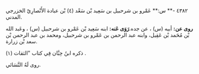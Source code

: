 ٤٣٨٢ -** س:** عَمْرو بن شرحبيل بن سَعِيد بْن سَعْد (٤) بْن عبادة الأَنْصارِيّ الخزرجي المدني.

**روى عن:** أبيه (س) ، عن جده.**رَوَى عَنه:** ابنه سَعِيد بْن عَمْرو بن شرحبيل (س) ، وعَبد الله بْن مُحَمد بْن عَقِيل، وابنه عبد الرحمن بن عَمْرو بن شرحبيل، ومحمد بن عبد الرحمن بْن سعد بْن زرارة.

ذكره ابنُ حِبَّان فِي كتاب "الثقات (١) .

روى لَهُ النَّسَائي.